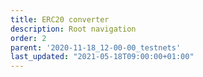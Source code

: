 ```yaml
---
title: ERC20 converter 
description: Root navigation
order: 2
parent: '2020-11-18_12-00-00_testnets'
last_updated: "2021-05-18T09:00:00+01:00"
---
```

